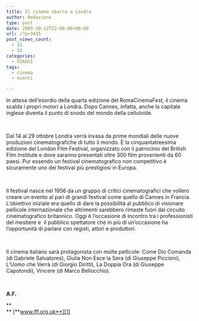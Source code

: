 ```yaml
---
title: Il cinema sbarca a Londra
author: Redazione
type: post
date: 2009-10-12T22:00:00+00:00
url: /?p=3435
post_views_count:
  - 12
  - 12
categories:
  - VIAGGI
tags:
  - cinema
  - eventi

---
```

In attesa dell&#8217;esordio della quarta edizione del RomaCinemaFest, il cinema scalda i propri motori a Londra. Dopo Cannes, infatta, anche la capitale inglese diventa il punto di snodo del mondo della celluloide.

&nbsp;

Dal 14 al 29 ottobre Londra verr&agrave; invasa da prime mondiali delle nuove produzioni cinematografiche di tutto il mondo. &Egrave; la cinquantatreesima edizione del London Film Festival, organizzato con il patrocinio del British Film Institute e dove saranno presentati oltre 300 film provenienti da 60 paesi. Pur essendo un festival cinematografico non competitivo &egrave; sicuramente uno dei festival pi&ugrave; prestigiosi in Europa.

&nbsp;

Il festival nasce nel 1956 da un gruppo di critici cinematografici che vollero creare un evento al pari di grandi festival come quello di Cannes in Francia. L&#8217;obiettivo iniziale era quello di dare la possibilit&agrave; al pubblico di visionare pellicole internazionale che altrimenti sarebbero rimaste fuori dal circuito cinematografico britannico. Oggi &egrave; l&#8217;occasione di incontro tra i professionisti del mestiere e&nbsp; il pubblico spettatore che in pi&ugrave; di un&#8217;occasione ha l&#8217;opportunit&agrave; di parlare con registi, attori e produttori.

&nbsp;

Il cinema italiano sar&agrave; protagonista con molte pellicole: Come Dio Comanda (di Gabriele Salvatores), Giulia Non Esce la Sera (di Giuseppe Piccioni), L&#8217;Uomo che Verr&agrave; (di Giorgio Diritti), La Doppia Ora (di Giuseppe Capotondi), Vincere (di Marco Bellocchio).

&nbsp;

**A.F.**

**  
** [**www.lff.org.uk**][1]

 [1]: https://www.lff.org.uk